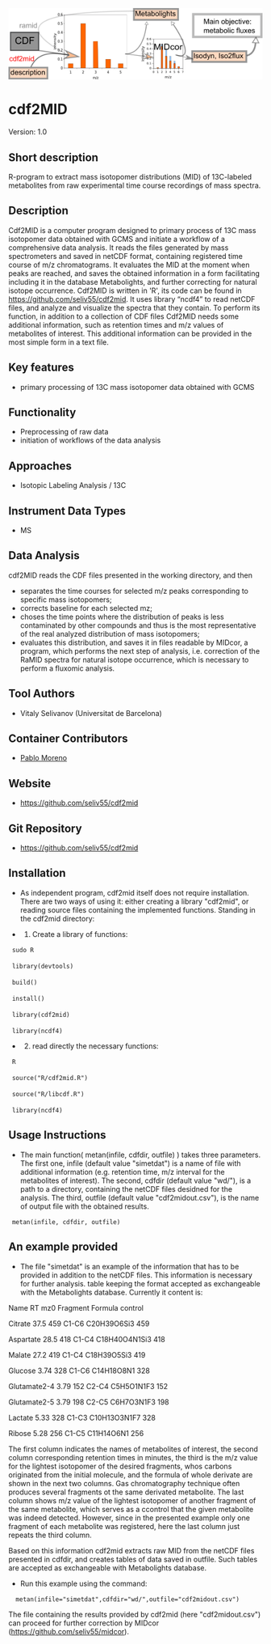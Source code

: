 ![Logo](logo.png)

# cdf2MID
Version: 1.0

## Short description
R-program to extract mass isotopomer distributions (MID) of 13C-labeled metabolites from raw experimental time course recordings of mass spectra.

## Description
Cdf2MID is a computer program designed to primary process of 13C mass isotopomer data obtained with GCMS and initiate a workflow of a comprehensive data analysis. It reads the files generated by mass spectrometers and saved in netCDF format, containing registered time course of m/z chromatograms. It evaluates the MID at the moment when peaks are reached, and saves the obtained information in a form facilitating including it in the database Metabolights, and further correcting for natural isotope occurrence.
Cdf2MID is written in 'R', its code can be found in https://github.com/seliv55/cdf2mid. It uses library “ncdf4” to read netCDF files, and analyze and visualize the spectra that they contain. To perform its function, in addition to a collection of CDF files Cdf2MID needs some additional information, such as retention times and m/z values of metabolites of interest. This additional information can be provided in the most simple form in a text file.


## Key features
- primary processing of 13C mass isotopomer data obtained with GCMS

## Functionality
- Preprocessing of raw data
- initiation of workflows of the data analysis

## Approaches
- Isotopic Labeling Analysis / 13C
    
## Instrument Data Types
- MS

## Data Analysis
cdf2MID reads the CDF files presented in the working directory, and then
- separates the time courses for selected m/z peaks corresponding to specific mass isotopomers;
- corrects baseline for each selected mz;
- choses the time points where the distribution of peaks is less contaminated by other compounds and thus is the most representative of the real analyzed distribution of mass isotopomers;
- evaluates this distribution, and saves it in files readable by MIDcor, a program, which performs the next step of analysis, i.e. correction of the RaMID spectra for natural isotope occurrence, which is necessary to perform a fluxomic analysis.

## Tool Authors
- Vitaly Selivanov (Universitat de Barcelona)

## Container Contributors
- [Pablo Moreno](EBI)

## Website
- https://github.com/seliv55/cdf2mid

## Git Repository
- https://github.com/seliv55/cdf2mid

## Installation

- As independent program, cdf2mid itself does not require installation.  There are two ways of using it: either creating a library "cdf2mid", or reading source files containing the implemented functions. Standing in the cdf2mid directory:

- 1) Create a library of functions:
   
```
 sudo R

 library(devtools)
 
 build() 
 
 install() 
 
 library(cdf2mid) 
 
 library(ncdf4)
```

- 2) read directly the necessary functions:
  
```
 R 
 
 source("R/cdf2mid.R") 
 
 source("R/libcdf.R") 
 
 library(ncdf4)
```

## Usage Instructions

- The main function( metan(infile, cdfdir, outfile) ) takes three parameters. The first one, infile (default value "simetdat") is a name of file with additional information (e.g. retention time, m/z interval for the metabolites of interest). The second, cdfdir (default value "wd/"), is a path to a directory, containing the netCDF files desidned for the analysis. The third, outfile  (default value "cdf2midout.csv"), is the name of output file with the obtained results.

```
 metan(infile, cdfdir, outfile)
```
 
## An example provided

- The file "simetdat" is an example of the information that has to be provided in addition to the netCDF files. This information is necessary for further analysis. table keeping the format accepted as exchangeable with the Metabolights database. Currently it content is:
    
Name       RT     mz0   Fragment  Formula        control

Citrate   37.5    459     C1-C6   C20H39O6Si3     459

Aspartate 28.5    418     C1-C4   C18H40O4N1Si3   418

Malate    27.2    419     C1-C4   C18H39O5Si3     419

Glucose   3.74    328     C1-C6   C14H18O8N1      328

Glutamate2-4 3.79 152     C2-C4   C5H5O1N1F3      152

Glutamate2-5 3.79 198     C2-C5   C6H7O3N1F3      198

Lactate   5.33    328     C1-C3   C10H13O3N1F7    328

Ribose    5.28    256     C1-C5   C11H14O6N1      256

The first column indicates the names of metabolites of interest, the second column corresponding retention times in minutes, the third is the m/z value for the lightest isotopomer of the desired fragments, whos carbons originated from the initial molecule, and the formula of whole derivate are shown in the next two columns. Gas chromatography technique often produces several fragments ot the same derivated metabolite. The last column shows m/z value of the lightest isotopomer of another fragment of the same metabolite, which serves as a ccontrol that the given metabolite was indeed detected. However, since in the presented example only one fragment of each metabolite was registered, here the last column just repeats the third column. 

Based on this information cdf2mid extracts raw MID from the netCDF files presented in cdfdir, and creates tables of data saved in outfile. Such tables are accepted as exchangeable with Metabolights database.


- Run this example using the command:

```
  metan(infile="simetdat",cdfdir="wd/",outfile="cdf2midout.csv")
```

The file containing the results provided by cdf2mid (here "cdf2midout.csv") can proceed for further correction by MIDcor (https://github.com/seliv55/midcor).


